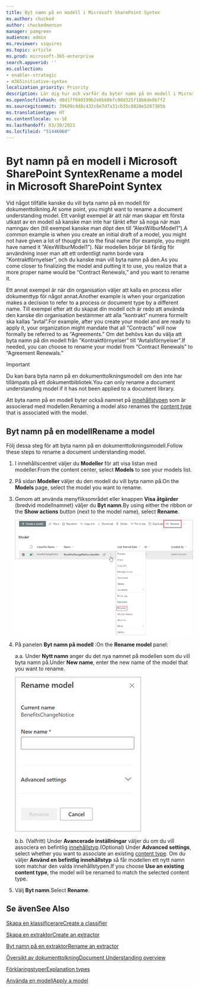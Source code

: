 ```yaml
---
title: Byt namn på en modell i Microsoft SharePoint Syntex
ms.author: chucked
author: chuckedmonson
manager: pamgreen
audience: admin
ms.reviewer: ssquires
ms.topic: article
ms.prod: microsoft-365-enterprise
search.appverid: ''
ms.collection:
- enabler-strategic
- m365initiative-syntex
localization_priority: Priority
description: Lär dig hur och varför du byter namn på en modell i Microsoft SharePoint Syntex.
ms.openlocfilehash: d0d17f040199b2e6b60bfc98d325f18b6de0b7f2
ms.sourcegitcommit: 39609c4d8c432c8e7d7a31cb35c8020e5207385b
ms.translationtype: HT
ms.contentlocale: sv-SE
ms.lasthandoff: 03/30/2021
ms.locfileid: "51446060"
---
```

# <a name="rename-a-model-in-microsoft-sharepoint-syntex"></a><span data-ttu-id="2fe3f-103">Byt namn på en modell i Microsoft SharePoint Syntex</span><span class="sxs-lookup"><span data-stu-id="2fe3f-103">Rename a model in Microsoft SharePoint Syntex</span></span>

<span data-ttu-id="2fe3f-104">Vid något tillfälle kanske du vill byta namn på en modell för dokumenttolkning.</span><span class="sxs-lookup"><span data-stu-id="2fe3f-104">At some point, you might want to rename a document understanding model.</span></span> <span data-ttu-id="2fe3f-105">Ett vanligt exempel är att när man skapar ett första utkast av en modell så kanske man inte har tänkt efter så noga när man namngav den (till exempel kanske man döpt den till ”AlexWilburModel1”).</span><span class="sxs-lookup"><span data-stu-id="2fe3f-105">A common example is when you create an initial draft of a model, you might not have given a lot of thought as to the final name (for example, you might have named it “AlexWilburModel1”).</span></span> <span data-ttu-id="2fe3f-106">När modellen börjar bli färdig för användning inser man att ett ordentligt namn borde vara ”Kontraktförnyelser”, och du kanske man vill byta namn på den.</span><span class="sxs-lookup"><span data-stu-id="2fe3f-106">As you come closer to finalizing the model and putting it to use, you realize that a more proper name would be “Contract Renewals,” and you want to rename it.</span></span>  

<span data-ttu-id="2fe3f-107">Ett annat exempel är när din organisation väljer att kalla en process eller dokumenttyp för något annat.</span><span class="sxs-lookup"><span data-stu-id="2fe3f-107">Another example is when your organization makes a decision to refer to a process or document type by a different name.</span></span> <span data-ttu-id="2fe3f-108">Till exempel efter att du skapat din modell och är redo att använda den kanske din organisation bestämmer att alla ”kontrakt” numera formellt ska kallas ”avtal”.</span><span class="sxs-lookup"><span data-stu-id="2fe3f-108">For example, after you create your model and are ready to apply it, your organization might mandate that all “Contracts” will now formally be referred to as “Agreements.”</span></span> <span data-ttu-id="2fe3f-109">Om det behövs kan du välja att byta namn på din modell från ”Kontraktförnyelser” till “Avtalsförnyelser”.</span><span class="sxs-lookup"><span data-stu-id="2fe3f-109">If needed, you can choose to rename your model from “Contract Renewals” to “Agreement Renewals.”</span></span>

> [!IMPORTANT]
> <span data-ttu-id="2fe3f-110">Du kan bara byta namn på en dokumenttolkningsmodell om den inte har tillämpats på ett dokumentbibliotek.</span><span class="sxs-lookup"><span data-stu-id="2fe3f-110">You can only rename a document understanding model if it has not been applied to a document library.</span></span> 

<span data-ttu-id="2fe3f-111">Att byta namn på en modell byter också namnet på [innehållstypen](/sharepoint/governance/content-type-and-workflow-planning#content-type-overview) som är associerad med modellen.</span><span class="sxs-lookup"><span data-stu-id="2fe3f-111">Renaming a model also renames the [content type](/sharepoint/governance/content-type-and-workflow-planning#content-type-overview) that is associated with the model.</span></span>

## <a name="rename-a-model"></a><span data-ttu-id="2fe3f-112">Byt namn på en modell</span><span class="sxs-lookup"><span data-stu-id="2fe3f-112">Rename a model</span></span>

<span data-ttu-id="2fe3f-113">Följ dessa steg för att byta namn på en dokumenttolkningsmodell.</span><span class="sxs-lookup"><span data-stu-id="2fe3f-113">Follow these steps to rename a document understanding model.</span></span>

1. <span data-ttu-id="2fe3f-114">I innehållscentret väljer du **Modeller** för att visa listan med modeller.</span><span class="sxs-lookup"><span data-stu-id="2fe3f-114">From the content center, select **Models** to see your models list.</span></span>

2. <span data-ttu-id="2fe3f-115">På sidan **Modeller** väljer du den modell du vill byta namn på.</span><span class="sxs-lookup"><span data-stu-id="2fe3f-115">On the **Models** page, select the model you want to rename.</span></span>

3. <span data-ttu-id="2fe3f-116">Genom att använda menyfliksområdet eller knappen **Visa åtgärder** (bredvid modellnamnet) väljer du **Byt namn**.</span><span class="sxs-lookup"><span data-stu-id="2fe3f-116">By using either the ribbon or the **Show actions** button (next to the model name), select **Rename**.</span></span> </br>

    ![Skärmbild av sidan Modeller som visar en vald modell med alternativen för Byt namn markerade.](../media/content-understanding/select-model-rename-both.png) </br>

4. <span data-ttu-id="2fe3f-118">På panelen **Byt namn på modell** :</span><span class="sxs-lookup"><span data-stu-id="2fe3f-118">On the **Rename model** panel:</span></span>

   <span data-ttu-id="2fe3f-119">a.</span><span class="sxs-lookup"><span data-stu-id="2fe3f-119">a.</span></span> <span data-ttu-id="2fe3f-120">Under **Nytt namn** anger du det nya namnet på modellen som du vill byta namn på.</span><span class="sxs-lookup"><span data-stu-id="2fe3f-120">Under **New name**, enter the new name of the model that you want to rename.</span></span></br>

    ![Skärmbild som visar panelen Byt namn på modell.](../media/content-understanding/rename-model-panel.png) </br>

   <span data-ttu-id="2fe3f-122">b.</span><span class="sxs-lookup"><span data-stu-id="2fe3f-122">b.</span></span> <span data-ttu-id="2fe3f-123">(Valfritt) Under **Avancerade inställningar** väljer du om du vill associera en befintlig [innehållstyp](/sharepoint/governance/content-type-and-workflow-planning#content-type-overview).</span><span class="sxs-lookup"><span data-stu-id="2fe3f-123">(Optional) Under **Advanced settings**, select whether you want to associate an existing [content type](/sharepoint/governance/content-type-and-workflow-planning#content-type-overview).</span></span> <span data-ttu-id="2fe3f-124">Om du väljer **Använd en befintlig innehållstyp** så får modellen ett nytt namn som matchar den valda innehållstypen.</span><span class="sxs-lookup"><span data-stu-id="2fe3f-124">If you choose **Use an existing content type**, the model will be renamed to match the selected content type.</span></span>

5. <span data-ttu-id="2fe3f-125">Välj **Byt namn**.</span><span class="sxs-lookup"><span data-stu-id="2fe3f-125">Select **Rename**.</span></span>

## <a name="see-also"></a><span data-ttu-id="2fe3f-126">Se även</span><span class="sxs-lookup"><span data-stu-id="2fe3f-126">See Also</span></span>
[<span data-ttu-id="2fe3f-127">Skapa en klassificerare</span><span class="sxs-lookup"><span data-stu-id="2fe3f-127">Create a classifier</span></span>](create-a-classifier.md)

[<span data-ttu-id="2fe3f-128">Skapa en extraktor</span><span class="sxs-lookup"><span data-stu-id="2fe3f-128">Create an extractor</span></span>](create-an-extractor.md)

[<span data-ttu-id="2fe3f-129">Byt namn på en extraktor</span><span class="sxs-lookup"><span data-stu-id="2fe3f-129">Rename an extractor</span></span>](rename-an-extractor.md)

[<span data-ttu-id="2fe3f-130">Översikt av dokumenttolkning</span><span class="sxs-lookup"><span data-stu-id="2fe3f-130">Document Understanding overview</span></span>](document-understanding-overview.md)

[<span data-ttu-id="2fe3f-131">Förklaringstyper</span><span class="sxs-lookup"><span data-stu-id="2fe3f-131">Explanation types</span></span>](explanation-types-overview.md)

[<span data-ttu-id="2fe3f-132">Använda en modell</span><span class="sxs-lookup"><span data-stu-id="2fe3f-132">Apply a model</span></span>](apply-a-model.md) 
